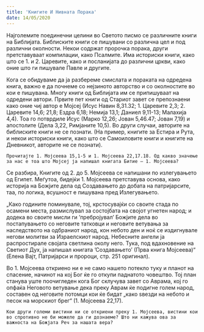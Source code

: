 ```yaml
---
title: 'Книгите И Нивната Порака'
date: 14/05/2020
---
```


Најголемите поединечни целини во Светото писмо се различните книги на Библијата. Библиските книги се пишувани со различна цел и под различни околности. Некои содржат пророчка порака, други претставуваат компилации, како Псалмите. Има историски книги, како што се 1. и 2. Царевите, како и посланијата до различни цркви, како оние што ги пишувале Павле и другите.

Кога се обидуваме да ја разбереме смислата и пораката на одредена книга, важно е да почнеме со нејзиното авторство и со околностите во кои е пишувана. Многу книги од Библијата им се припишуваат на одредени автори. Првите пет книги од Стариот завет се препознаени како оние чиј автор е Мојсеј (Исус Навин 8,31.32; 1. Царевите 2,3; 2. Царевите 14,6; 21,8; Ездра 6,18; Немија 13,1; Даниел 9,11-13; Малахија 4,4). Тоа го потврдиле Исус (Марко 12,26; Јован 5,46.47; Јован 7,19) и апостолите (Дела 3,22, Римјаните 10,5). Во други случаи, авторите на библиските книги не се познати. (На пример, книгите за Естира и Рута, и некои историски книги, како што се Самоиловите книги и книгите на Дневникот, авторите не се познати).

`Прочитајте 1. Мојсеева 15,1-5 и 1. Мојсеева 22,17.18. Од какво значење за нас е тоа што Мојсеј ја напишал книгата Битие – 1. Мојсеева?`

Се разбира, Книгите од 2. до 5. Мојсеева се напишани по излегувањето од Египет. Меѓутоа, бидејќи 1. Мојсеева претставува основа, како историја на Божјите дела од Создавањето до добата на патријарсите, таа, по логика, всушност е пишувана пред Излегувањето.

„Како годините поминувале, тој, крстосувајќи со своите стада по осамени места, размислувал за состојбата на својот угнетен народ; и додека во своите мисли ги ’пребројувал’ Божјите дела во постапувањето со неговите татковци и неговите ветувања за наследството на одбраниот народ, кон небото ден и ноќ се издигнувале негови молитви за Израелскиот народ. Небесните ангели ја распростирале својата светлина околу него. Тука, под вдахновение на Светиот Дух, ја напишал книгата ’Создавањето’ (Прва книга Мојсеева)“ (Eлена Вајт, Патријарси и пророци, стр. 251 oригинал).

Во 1. Мојсеева откриено ни е не само нашето потекло туку и планот на спасение, начинот на кој Бог ќе го откупи паднатото човештво. Тој план станува уште поочигледен кога Бог склучува завет со Аврама, кој го опфаќа Неговото ветување дека преку Аврам ќе подигне голем народ, составен од неговите потомци кои ќе бидат „како ѕвезди на небото и песок на морскиот брег“ (1. Mojсеева 22,17).

`Кои други големи вистини ни се откриени преку 1. Мојсеева, вистини кои во спротивно не би можеле да ги дознаеме? Што ни кажува ова за важноста на Божјата Реч за нашата вера?`
